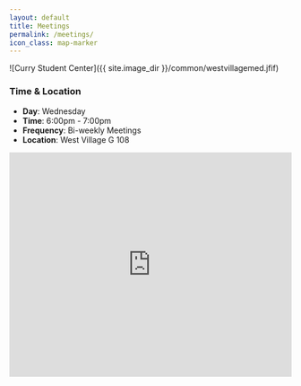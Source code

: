 ```yaml
---
layout: default
title: Meetings
permalink: /meetings/
icon_class: map-marker
---
```

<span class="image featured">
![Curry Student Center]({{ site.image_dir }}/common/westvillagemed.jfif)

### Time & Location
  
  - **Day**: Wednesday
  - **Time**: 6:00pm - 7:00pm
  - **Frequency**: Bi-weekly Meetings
  - **Location**: West Village G 108

<iframe src="https://maps.google.com/maps?q=west%20village%20g&t=&z=17&ie=UTF8&iwloc=&output=embed" width="100%" height="400em" frameborder="0" style="border:0"></iframe>

